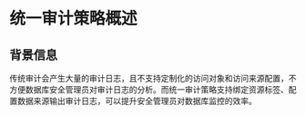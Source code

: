 # 统一审计策略概述

## 背景信息<a name="zh-cn_topic_0059779254_scb146a893fd449f79c0fa258dcab03f1"></a>

传统审计会产生大量的审计日志，且不支持定制化的访问对象和访问来源配置，不方便数据库安全管理员对审计日志的分析。而统一审计策略支持绑定资源标签、配置数据来源输出审计日志，可以提升安全管理员对数据库监控的效率。

